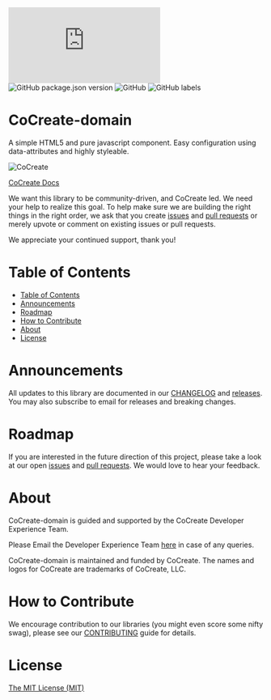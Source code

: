 ![GitHub file size in bytes](https://img.shields.io/github/size/CoCreate-app/CoCreate-boilerplate/dist/CoCreate-boilerplate.min.js?label=minified%20size&style=for-the-badge) 
![GitHub package.json version](https://img.shields.io/github/package-json/v/CoCreate-app/CoCreate-boilerplate?style=for-the-badge)
![GitHub](https://img.shields.io/github/license/CoCreate-app/CoCreate-boilerplate?style=for-the-badge) 
![GitHub labels](https://img.shields.io/github/labels/CoCreate-app/CoCreate-boilerplate/help%20wanted?style=for-the-badge)

# CoCreate-domain
A simple HTML5 and pure javascript component. Easy configuration using data-attributes and highly styleable.

![CoCreate](https://cdn.cocreate.app/logo.png)

[CoCreate Docs](https://cocreate.app/documentation/CoCreate-domain)


We want this library to be community-driven, and CoCreate led. We need your help to realize this goal. To help make sure we are building the right things in the right order, we ask that you create [issues](https://github.com/CoCreate-app/Realtime_Admin_CRM_and_CMS/issues) and [pull requests](https://github.com/CoCreate-app/Realtime_Admin_CRM_and_CMS/pulls) or merely upvote or comment on existing issues or pull requests.

We appreciate your continued support, thank you!

# Table of Contents

- [Table of Contents](#table-of-contents)
- [Announcements](#announcements)
- [Roadmap](#roadmap)
- [How to Contribute](#how-to-contribute)
- [About](#about)
- [License](#license)

<a name="announcements"></a>
# Announcements

All updates to this library are documented in our [CHANGELOG](https://github.com/CoCreate-app/CoCreate-domain/blob/master/CHANGELOG.md) and [releases](https://github.com/CoCreate-app/CoCreate-domain/releases). You may also subscribe to email for releases and breaking changes. 

<a name="roadmap"></a>
# Roadmap

If you are interested in the future direction of this project, please take a look at our open [issues](https://github.com/CoCreate-app/CoCreate-domain/issues) and [pull requests](https://github.com/CoCreate-app/CoCreate-domain/pulls). We would love to hear your feedback.


<a name="about"></a>
# About

CoCreate-domain is guided and supported by the CoCreate Developer Experience Team.

Please Email the Developer Experience Team [here](mailto:develop@cocreate.app) in case of any queries.

CoCreate-domain is maintained and funded by CoCreate. The names and logos for CoCreate are trademarks of CoCreate, LLC.

<a name="contribute"></a>
# How to Contribute

We encourage contribution to our libraries (you might even score some nifty swag), please see our [CONTRIBUTING](https://github.com/CoCreate-app/CoCreate-domain/blob/master/CONTRIBUTING.md) guide for details.

# License
[The MIT License (MIT)](https://github.com/CoCreate-app/CoCreate-domain/blob/master/LICENSE)
